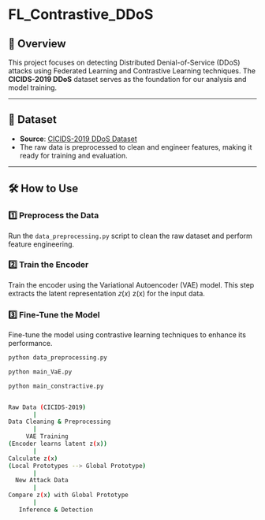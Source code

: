 # **FL_Contrastive_DDoS**

## 🚀 Overview
This project focuses on detecting Distributed Denial-of-Service (DDoS) attacks using Federated Learning and Contrastive Learning techniques. The **CICIDS-2019 DDoS** dataset serves as the foundation for our analysis and model training.

---

## 📂 Dataset
- **Source**: [CICIDS-2019 DDoS Dataset](https://www.unb.ca/cic/datasets/ddos-2019.html)
- The raw data is preprocessed to clean and engineer features, making it ready for training and evaluation.

---

## 🛠️ How to Use

### 1️⃣ Preprocess the Data
Run the `data_preprocessing.py` script to clean the raw dataset and perform feature engineering.

### 2️⃣ Train the Encoder
Train the encoder using the Variational Autoencoder (VAE) model. This step extracts the latent representation 𝑧(𝑥)
z(x) for the input data.

### 3️⃣ Fine-Tune the Model
Fine-tune the model using contrastive learning techniques to enhance its performance.

```bash
python data_preprocessing.py

python main_VaE.py

python main_constractive.py


Raw Data (CICIDS-2019)
       |
Data Cleaning & Preprocessing
       |
     VAE Training
(Encoder learns latent z(x))
       |
Calculate z(x)
(Local Prototypes --> Global Prototype)
       |
  New Attack Data
       |
Compare z(x) with Global Prototype
       |
   Inference & Detection
